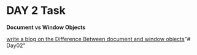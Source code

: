 # DAY 2 Task
**Document vs Window Objects**

[write a blog on the Difference Between document and window objects](https://docs.google.com/document/d/1PmfW4JjbiqwKyXsxCkisZNrJhSY__LJ_NBXd-mk0hhw/edit?usp=sharing)"# Day02" 
